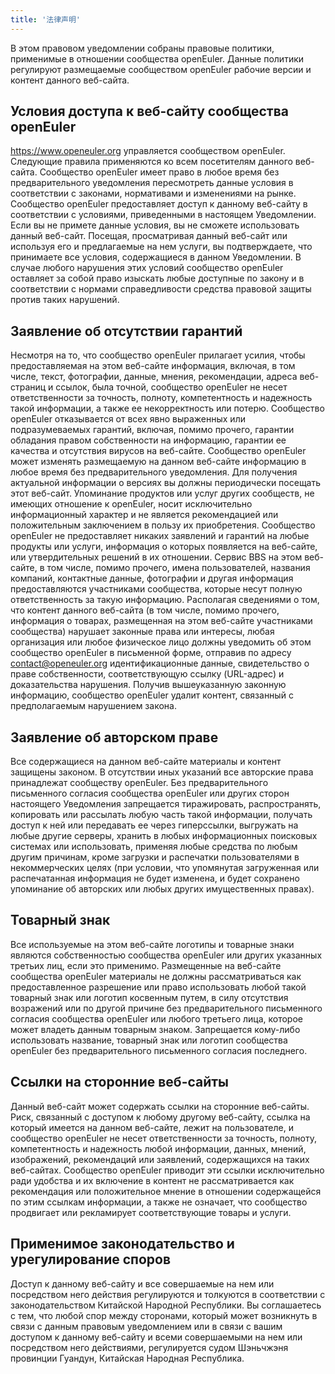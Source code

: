 ```yaml
---
title: '法律声明'
---
```


<!--  TODO: BANNER -->
<script setup>
import banner from '@/assets/banner-secondary.png';
import search from '@/assets/illustrations/search.png';

import BannerLevel2 from '@/components/BannerLevel2.vue';
</script>

<BannerLevel2
    :background-image="banner"
    background-text="LEGAL"
    title="Правовое уведомление"
    :illustration="search"
  />

<div class="markdown" >

В этом правовом уведомлении собраны правовые политики, применимые в отношении сообщества openEuler. Данные политики регулируют размещаемые сообществом openEuler рабочие версии и контент данного веб-сайта.

## Условия доступа к веб-сайту сообщества openEuler

<https://www.openeuler.org> управляется сообществом openEuler. Следующие правила применяются ко всем посетителям данного веб-сайта. Сообщество openEuler имеет право в любое время без предварительного уведомления пересмотреть данные условия в соответствии с законами, нормативами и изменениями на рынке. Сообщество openEuler предоставляет доступ к данному веб-сайту в соответствии с условиями, приведенными в настоящем Уведомлении. Если вы не примете данные условия, вы не сможете использовать данный веб-сайт. Посещая, просматривая данный веб-сайт или используя его и предлагаемые на нем услуги, вы подтверждаете, что принимаете все условия, содержащиеся в данном Уведомлении. В случае любого нарушения этих условий сообщество openEuler оставляет за собой право изыскать любые доступные по закону и в соответствии с нормами справедливости средства правовой защиты против таких нарушений.

## Заявление об отсутствии гарантий

Несмотря на то, что сообщество openEuler прилагает усилия, чтобы предоставляемая на этом веб-сайте информация, включая, в том числе, текст, фотографии, данные, мнения, рекомендации, адреса веб-страниц и ссылок, была точной, сообщество openEuler не несет ответственности за точность, полноту, компетентность и надежность такой информации, а также ее некорректность или потерю. Сообщество openEuler отказывается от всех явно выраженных или подразумеваемых гарантий, включая, помимо прочего, гарантии обладания правом собственности на информацию, гарантии ее качества и отсутствия вирусов на веб-сайте. Сообщество openEuler может изменять размещаемую на данном веб-сайте информацию в любое время без предварительного уведомления. Для получения актуальной информации о версиях вы должны периодически посещать этот веб-сайт. Упоминание продуктов или услуг других сообществ, не имеющих отношение к openEuler, носит исключительно информационный характер и не является рекомендацией или положительным заключением в пользу их приобретения. Сообщество openEuler не предоставляет никаких заявлений и гарантий на любые продукты или услуги, информация о которых появляется на веб-сайте, или утвердительных решений в их отношении. Сервис BBS на этом веб-сайте, в том числе, помимо прочего, имена пользователей, названия компаний, контактные данные, фотографии и другая информация предоставляются участниками сообщества, которые несут полную ответственность за такую информацию. Располагая сведениями о том, что контент данного веб-сайта (в том числе, помимо прочего, информация о товарах, размещенная на этом веб-сайте участниками сообщества) нарушает законные права или интересы, любая организация или любое физическое лицо должны уведомить об этом сообщество openEuler в письменной форме, отправив по адресу <contact@openeuler.org> идентификационные данные, свидетельство о праве собственности, соответствующую ссылку (URL-адрес) и доказательства нарушения. Получив вышеуказанную законную информацию, сообщество openEuler удалит контент, связанный с предполагаемым нарушением закона.

## Заявление об авторском праве

Все содержащиеся на данном веб-сайте материалы и контент защищены законом. В отсутствии иных указаний все авторские права принадлежат сообществу openEuler. Без предварительного письменного согласия сообщества openEuler или других сторон настоящего Уведомления запрещается тиражировать, распространять, копировать или рассылать любую часть такой информации, получать доступ к ней или передавать ее через гиперссылки, выгружать на любые другие серверы, хранить в любых информационных поисковых системах или использовать, применяя любые средства по любым другим причинам, кроме загрузки и распечатки пользователями в некоммерческих целях (при условии, что упомянутая загруженная или распечатанная информация не будет изменена, и будет сохранено упоминание об авторских или любых других имущественных правах).

## Товарный знак

Все используемые на этом веб-сайте логотипы и товарные знаки являются собственностью сообщества openEuler или других указанных третьих лиц, если это применимо. Размещенные на веб-сайте сообщества openEuler материалы не должны рассматриваться как предоставленное разрешение или право использовать любой такой товарный знак или логотип косвенным путем, в силу отсутствия возражений или по другой причине без предварительного письменного согласия сообщества openEuler или любого третьего лица, которое может владеть данным товарным знаком. Запрещается кому-либо использовать название, товарный знак или логотип сообщества openEuler без предварительного письменного согласия последнего.

## Ссылки на сторонние веб-сайты

Данный веб-сайт может содержать ссылки на сторонние веб-сайты. Риск, связанный с доступом к любому другому веб-сайту, ссылка на который имеется на данном веб-сайте, лежит на пользователе, и сообщество openEuler не несет ответственности за точность, полноту, компетентность и надежность любой информации, данных, мнений, изображений, рекомендаций или заявлений, содержащихся на таких веб-сайтах. Сообщество openEuler приводит эти ссылки исключительно ради удобства и их включение в контент не рассматривается как рекомендация или положительное мнение в отношении содержащейся по этим ссылкам информации, а также не означает, что сообщество продвигает или рекламирует соответствующие товары и услуги.

## Применимое законодательство и урегулирование споров

Доступ к данному веб-сайту и все совершаемые на нем или посредством него действия регулируются и толкуются в соответствии с законодательством Китайской Народной Республики. Вы соглашаетесь с тем, что любой спор между сторонами, который может возникнуть в связи с данным правовым уведомлением или в связи с вашим доступом к данному веб-сайту и всеми совершаемыми на нем или посредством него действиями, регулируется судом Шэньчжэня провинции Гуандун, Китайская Народная Республика.

</div>
